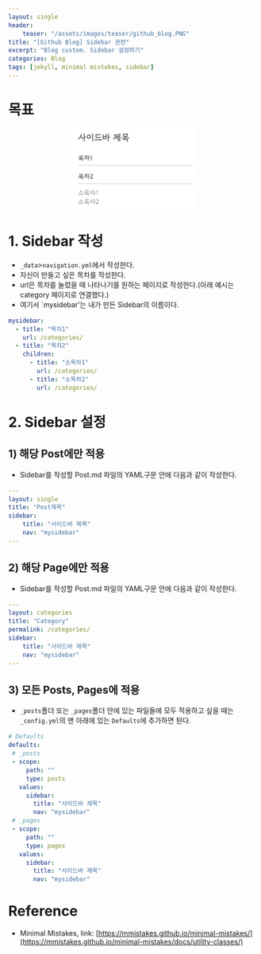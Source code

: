 ```yaml
---
layout: single
header:
    teaser: "/assets/images/teaser/github_blog.PNG"
title: "[Github Blog] Sidebar 관련"
excerpt: "Blog custom. Sidebar 설정하기"
categories: Blog
tags: [jekyll, minimal mistakes, sidebar]
---
```

# 목표 

<p style="text-align:center;">
    <img src="/assets/images/sidebar.PNG">
</p>

# 1. Sidebar 작성
* `_data`>`navigation.yml`에서 작성한다.
* 자신이 만들고 싶은 목차를 작성한다. 
* url은 목차를 눌렀을 때 나타나기를 원하는 페이지로 작성한다.(아래 예시는 category 페이지로 연결했다.)
* 여기서 `mysidebar'는 내가 만든 Sidebar의 이름이다.

```yaml
mysidebar:
  - title: "목차1"
    url: /categories/
  - title: "목차2"
    children: 
      - title: "소목차1"
        url: /categories/
      - title: "소목차2"
        url: /categories/
```

# 2. Sidebar 설정
## 1) 해당 Post에만 적용
* Sidebar를 작성할 Post.md 파일의 YAML구문 안에 다음과 같이 작성한다. 

```yaml
---
layout: single
title: "Post제목"
sidebar:
    title: "사이드바 제목"
    nav: "mysidebar"
---      
```

## 2) 해당 Page에만 적용
* Sidebar를 작성할 Post.md 파일의 YAML구문 안에 다음과 같이 작성한다. 

```yaml
---
layout: categories
title: "Category"
permalink: /categories/
sidebar:
    title: "사이드바 제목"
    nav: "mysidebar"
---
```

## 3) 모든 Posts, Pages에 적용
* `_posts`폴더 또는 `_pages`폴더 안에 있는 파일들에 모두 적용하고 싶을 때는 `_config.yml`의 맨 아래에 있는 `Defaults`에 추가하면 된다. 

 ```yaml
 # Defaults
defaults:
  # _posts
  - scope:
      path: ""
      type: posts
    values:
      sidebar:
        title: "사이드바 제목"
        nav: "mysidebar"
  # _pages
  - scope:
      path: ""
      type: pages
    values:
      sidebar:
        title: "사이드바 제목"
        nav: "mysidebar"
 ```

<div class="notice" markdown="1">

# Reference
* Minimal Mistakes, link: [https://mmistakes.github.io/minimal-mistakes/](https://mmistakes.github.io/minimal-mistakes/docs/utility-classes/)
</div>

